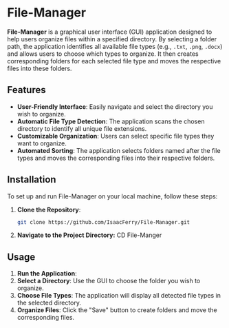 # File-Manager

**File-Manager** is a graphical user interface (GUI) application designed to help users organize files within a specified directory. By selecting a folder path, the application identifies all available file types (e.g., `.txt`, `.png`, `.docx`) and allows users to choose which types to organize. It then creates corresponding folders for each selected file type and moves the respective files into these folders.

## Features

- **User-Friendly Interface**: Easily navigate and select the directory you wish to organize.
- **Automatic File Type Detection**: The application scans the chosen directory to identify all unique file extensions.
- **Customizable Organization**: Users can select specific file types they want to organize.
- **Automated Sorting**: The application selects folders named after the file types and moves the corresponding files into their respective folders.

## Installation

To set up and run File-Manager on your local machine, follow these steps:

1. **Clone the Repository**:

   ```bash
   git clone https://github.com/IsaacFerry/File-Manager.git

2. **Navigate to the Project Directory:**
  CD File-Manger

## Usage

1. **Run the Application**:
2. **Select a Directory**: Use the GUI to choose the folder you wish to organize.
3. **Choose File Types**: The application will display all detected file types in the selected directory.
4. **Organize Files**: Click the "Save" button to create folders and move the corresponding files.
